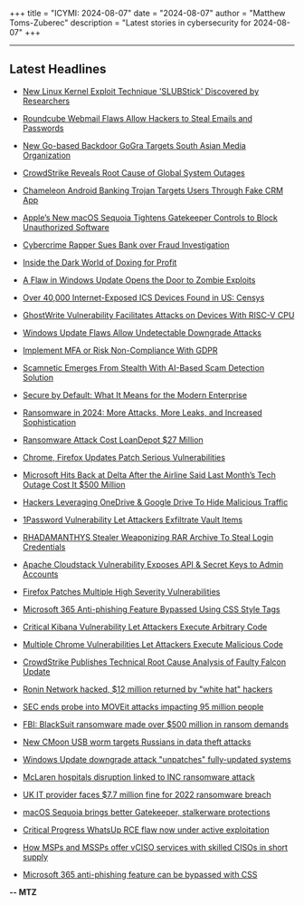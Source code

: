 +++
title = "ICYMI: 2024-08-07"
date = "2024-08-07"
author = "Matthew Toms-Zuberec"
description = "Latest stories in cybersecurity for 2024-08-07"
+++

---------------------------------------------------------------------------
## Latest Headlines
- [New Linux Kernel Exploit Technique 'SLUBStick' Discovered by Researchers](https://thehackernews.com/2024/08/new-linux-kernel-exploit-technique.html)

- [Roundcube Webmail Flaws Allow Hackers to Steal Emails and Passwords](https://thehackernews.com/2024/08/roundcube-webmail-flaws-allow-hackers.html)

- [New Go-based Backdoor GoGra Targets South Asian Media Organization](https://thehackernews.com/2024/08/new-go-based-backdoor-gogra-targets.html)

- [CrowdStrike Reveals Root Cause of Global System Outages](https://thehackernews.com/2024/08/crowdstrike-reveals-root-cause-of.html)

- [Chameleon Android Banking Trojan Targets Users Through Fake CRM App](https://thehackernews.com/2024/08/chameleon-android-banking-trojan.html)

- [Apple’s New macOS Sequoia Tightens Gatekeeper Controls to Block Unauthorized Software](https://thehackernews.com/2024/08/apples-new-macos-sequoia-tightens.html)

- [Cybercrime Rapper Sues Bank over Fraud Investigation](https://krebsonsecurity.com/2024/08/cybercrime-rapper-sues-bank-over-fraud-investigation/)

- [Inside the Dark World of Doxing for Profit](https://www.wired.com/story/doxing-extortion-violence-as-service/)

- [A Flaw in Windows Update Opens the Door to Zombie Exploits](https://www.wired.com/story/windows-update-downdate-exploit/)

- [Over 40,000 Internet-Exposed ICS Devices Found in US: Censys](https://www.securityweek.com/over-40000-internet-exposed-ics-devices-found-in-us-censys/)

- [GhostWrite Vulnerability Facilitates Attacks on Devices With RISC-V CPU](https://www.securityweek.com/ghostwrite-vulnerability-facilitates-attacks-on-devices-with-risc-v-cpu/)

- [Windows Update Flaws Allow Undetectable Downgrade Attacks](https://www.securityweek.com/safebreach-sounds-alarm-on-windows-update-flaws-allowing-undetectable-downgrade-attacks/)

- [Implement MFA or Risk Non-Compliance With GDPR](https://www.securityweek.com/implement-mfa-or-risk-non-compliance-with-gdpr/)

- [Scamnetic Emerges From Stealth With AI-Based Scam Detection Solution](https://www.securityweek.com/scamnetic-emerges-from-stealth-with-ai-based-scam-detection-solution/)

- [Secure by Default: What It Means for the Modern Enterprise](https://www.securityweek.com/secure-by-default-what-it-means-for-the-modern-enterprise/)

- [Ransomware in 2024: More Attacks, More Leaks, and Increased Sophistication](https://www.securityweek.com/ransomware-in-2024-more-attacks-more-leaks-and-increased-sophistication/)

- [Ransomware Attack Cost LoanDepot $27 Million](https://www.securityweek.com/ransomware-attack-cost-loandepot-27-million/)

- [Chrome, Firefox Updates Patch Serious Vulnerabilities](https://www.securityweek.com/chrome-firefox-updates-patch-serious-vulnerabilities/)

- [Microsoft Hits Back at Delta After the Airline Said Last Month’s Tech Outage Cost It $500 Million](https://www.securityweek.com/microsoft-hits-back-at-delta-after-the-airline-said-last-months-tech-outage-cost-it-500-million/)

- [Hackers Leveraging OneDrive & Google Drive To Hide Malicious Traffic](https://cybersecuritynews.com/hackers-onedrive-google-drive-malicious-traffic/)

- [1Password Vulnerability Let Attackers Exfiltrate Vault Items](https://cybersecuritynews.com/1password-vulnerability/)

- [RHADAMANTHYS Stealer Weaponizing RAR Archive To Steal Login Credentials](https://cybersecuritynews.com/rhadamanthys-stealer-rar-credentials/)

- [Apache Cloudstack Vulnerability Exposes API & Secret Keys to Admin Accounts](https://cybersecuritynews.com/apache-cloudstack-vulnerability/)

- [Firefox Patches Multiple High Severity Vulnerabilities](https://cybersecuritynews.com/firefox-patches-vulnerabilities/)

- [Microsoft 365 Anti-phishing Feature Bypassed Using CSS Style Tags](https://cybersecuritynews.com/microsoft-365-anti-phishing-feature-bypassed/)

- [Critical Kibana Vulnerability Let Attackers Execute Arbitrary Code](https://cybersecuritynews.com/critical-kibana-vulnerability/)

- [Multiple Chrome Vulnerabilities Let Attackers Execute Malicious Code](https://cybersecuritynews.com/chrome-vulnerability-malicious-code/)

- [CrowdStrike Publishes Technical Root Cause Analysis of Faulty Falcon Update](https://cybersecuritynews.com/crowdstrike-root-cause-analysis/)

- [Ronin Network hacked, $12 million returned by "white hat" hackers](https://www.bleepingcomputer.com/news/security/ronin-network-hacked-12-million-returned-by-white-hat-hackers/)

- [SEC ends probe into MOVEit attacks impacting 95 million people](https://www.bleepingcomputer.com/news/security/sec-ends-probe-into-moveit-attacks-impacting-95-million-people/)

- [FBI: BlackSuit ransomware made over $500 million in ransom demands](https://www.bleepingcomputer.com/news/security/fbi-blacksuit-ransomware-made-over-500-million-in-ransom-demands/)

- [New CMoon USB worm targets Russians in data theft attacks](https://www.bleepingcomputer.com/news/security/new-cmoon-usb-worm-targets-russians-in-data-theft-attacks/)

- [Windows Update downgrade attack "unpatches" fully-updated systems](https://www.bleepingcomputer.com/news/microsoft/windows-update-downgrade-attack-unpatches-fully-updated-systems/)

- [McLaren hospitals disruption linked to INC ransomware attack](https://www.bleepingcomputer.com/news/security/mclaren-hospitals-disruption-linked-to-inc-ransomware-attack/)

- [UK IT provider faces $7.7 million fine for 2022 ransomware breach](https://www.bleepingcomputer.com/news/security/uk-it-provider-faces-77-million-fine-for-2022-ransomware-breach/)

- [macOS Sequoia brings better Gatekeeper, stalkerware protections](https://www.bleepingcomputer.com/news/apple/macos-sequoia-brings-better-gatekeeper-stalkerware-protections/)

- [Critical Progress WhatsUp RCE flaw now under active exploitation](https://www.bleepingcomputer.com/news/security/critical-progress-whatsup-rce-flaw-now-under-active-exploitation/)

- [How MSPs and MSSPs offer vCISO services with skilled CISOs in short supply](https://www.bleepingcomputer.com/news/security/how-msps-and-mssps-offer-vciso-services-with-skilled-cisos-in-short-supply/)

- [Microsoft 365 anti-phishing feature can be bypassed with CSS](https://www.bleepingcomputer.com/news/security/microsoft-365-anti-phishing-feature-can-be-bypassed-with-css/)

**-- MTZ**